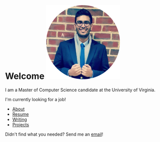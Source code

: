 <link rel="shortcut icon" type="image/png" href="favicon.ico"/>
<link rel="stylesheet" Type="text/css" href="http://people.virginia.edu/~nj7kv/style.css">
<html>

Welcome ![Profile Pic Round](Profile%20Pic%20Round.png)
=======================================================

I am a Master of Computer Science candidate at the University of
Virginia.

I'm currently looking for a job!

-   [About](http://people.virginia.edu/~nj7kv/About.html "About")
-   [Resume](https://drive.google.com/open?id=0B1VQ2orZxq3gU01IdGwtOGpvYlE "Resume")
-   [Writing](http://people.virginia.edu/~nj7kv/Writing.html "Writing")
-   [Projects](http://people.virginia.edu/~nj7kv/SideProjects.html "Projects")

Didn't find what you needed? Send me an
[email](mailto:nj7kv@virginia.edu "Email")!
